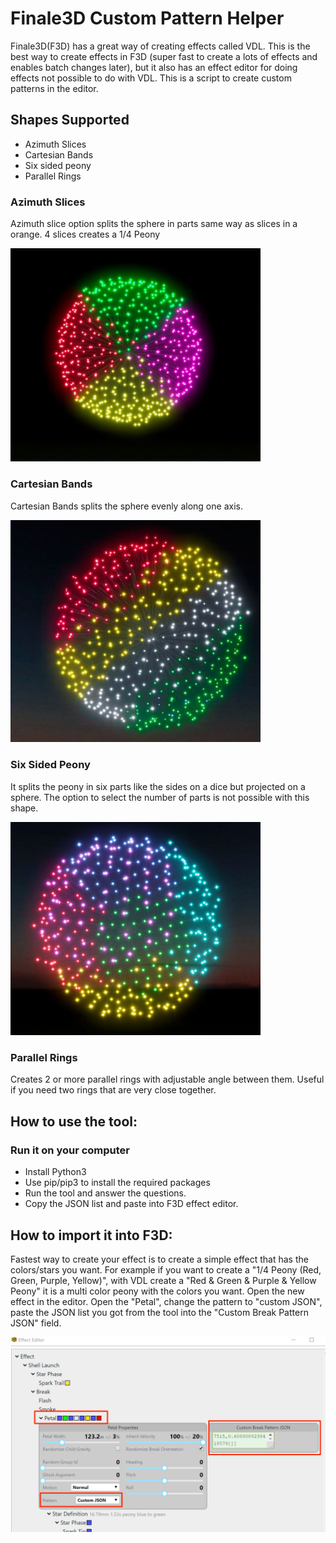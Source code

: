 # Finale3D Custom Pattern Helper

Finale3D(F3D) has a great way of creating effects called VDL. This is the best way to create effects in F3D (super fast to create a lots of effects and enables batch changes later), but it also has an effect editor for doing effects not possible to do with VDL. This is a script to create custom patterns in the editor.

## Shapes Supported
- Azimuth Slices
- Cartesian Bands
- Six sided peony
- Parallel Rings

### Azimuth Slices
Azimuth slice option splits the sphere in parts same way as slices in a orange. 4 slices creates a 1/4 Peony


<img src="./images/quarter_peony.jpg" width=400>

### Cartesian Bands
Cartesian Bands splits the sphere evenly along one axis.

<img src="./images/ghost_blue_to_4colors.jpg" width=400>

### Six Sided Peony
It splits the peony in six parts like the sides on a dice but projected on a sphere. The option to select the number of parts is not possible with this shape.

<img src="./images/six_sided.png" width=400>

### Parallel Rings
Creates 2 or more parallel rings with adjustable angle between them. Useful if you need two rings that are very close together.


## How to use the tool:

### Run it on your computer
- Install Python3
- Use pip/pip3 to install the required packages
- Run the tool and answer the questions.
- Copy the JSON list and paste into F3D effect editor.



## How to import it into F3D:
Fastest way to create your effect is to create a simple effect that has the colors/stars you want. For example if you want to create a "1/4 Peony (Red, Green, Purple, Yellow)", with VDL create a "Red & Green & Purple & Yellow Peony" it is a multi color peony with the colors you want. Open the new effect in the editor. Open the "Petal", change the pattern to "custom JSON", paste the JSON list you got from the tool into the "Custom Break Pattern JSON" field.

![Effect Editor](./images/editor_w_comments.png)